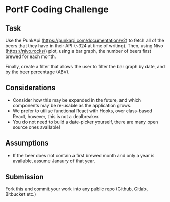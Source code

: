 # PortF Coding Challenge

## Task

Use the PunkApi (https://punkapi.com/documentation/v2) to fetch all of the beers that they have in their API (~324 at time of writing). Then, using Nivo (https://nivo.rocks/) plot, using a bar graph, the number of beers first brewed for each month. 

Finally, create a filter that allows the user to filter the bar graph by date, and by the beer percentage (ABV).

## Considerations

- Consider how this may be expanded in the future, and which components may be re-usable as the application grows.
- We prefer to utilise functional React with Hooks, over class-based React, however, this is not a dealbreaker.
- You do not need to build a date-picker yourself, there are many open source ones available!

## Assumptions

- If the beer does not contain a first brewed month and only a year is available, assume Janaury of that year.

## Submission

Fork this and commit your work into any public repo (Github, Gitlab, Bitbucket etc.)
